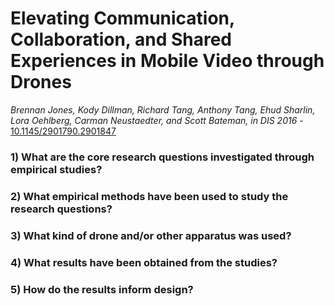 # Elevating Communication, Collaboration, and Shared Experiences in Mobile Video through Drones

*Brennan Jones, Kody Dillman, Richard Tang, Anthony Tang, Ehud Sharlin, Lora Oehlberg, Carman Neustaedter, and Scott Bateman, in DIS 2016* - [10.1145/2901790.2901847](https://doi.org/10.1145/2901790.2901847)

### 1) What are the core research questions investigated through empirical studies?



### 2) What empirical methods have been used to study the research questions?



### 3) What kind of drone and/or other apparatus was used?



### 4) What results have been obtained from the studies?



### 5) How do the results inform design?

